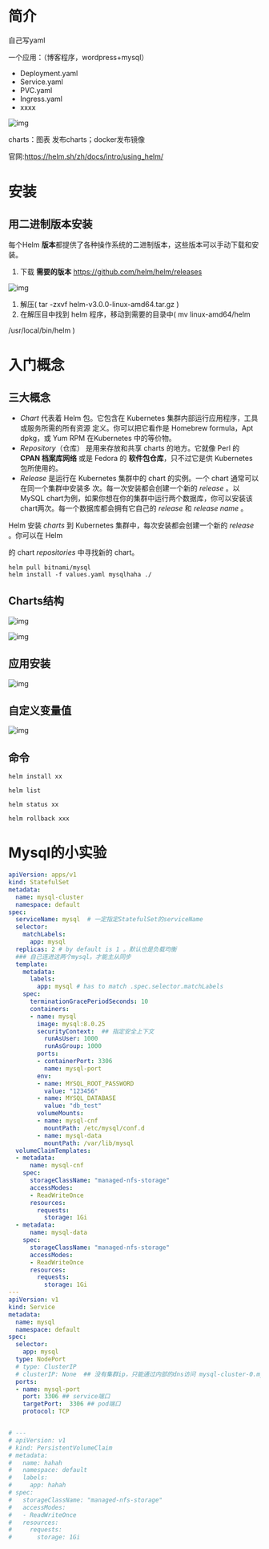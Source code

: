 # 简介

自己写yaml 

一个应用：（博客程序，wordpress+mysql） 

- Deployment.yaml 
- Service.yaml 
- PVC.yaml 
- Ingress.yaml 
- xxxx 

![img](https://cdn.nlark.com/yuque/0/2022/png/12365259/1669512852304-8e43a27c-c958-4568-833e-ba9f87cffcea.png)

charts：图表 发布charts；docker发布镜像

 官网:https://helm.sh/zh/docs/intro/using_helm/

# 安装

## 用二进制版本安装

每个Helm **版本**都提供了各种操作系统的二进制版本，这些版本可以手动下载和安装。 

1. 下载 **需要的版本** https://github.com/helm/helm/releases

![img](https://cdn.nlark.com/yuque/0/2022/png/12365259/1669513315005-273ab5c4-3139-4ed2-8a80-e8483f46ee91.png)

1. 解压( tar -zxvf helm-v3.0.0-linux-amd64.tar.gz ) 
2. 在解压目中找到 helm 程序，移动到需要的目录中( mv linux-amd64/helm 

/usr/local/bin/helm )

# 入门概念

## 三大概念

- *Chart* 代表着 Helm 包。它包含在 Kubernetes 集群内部运行应用程序，工具或服务所需的所有资源 定义。你可以把它看作是 Homebrew formula，Apt dpkg，或 Yum RPM 在Kubernetes 中的等价物。 
- *Repository*（仓库） 是用来存放和共享 charts 的地方。它就像 Perl 的 **CPAN 档案库网络** 或是 Fedora 的 **软件包仓库**，只不过它是供 Kubernetes 包所使用的。 
- *Release* 是运行在 Kubernetes 集群中的 chart 的实例。一个 chart 通常可以在同一个集群中安装多 次。每一次安装都会创建一个新的 *release* 。以 MySQL chart为例，如果你想在你的集群中运行两个数据库，你可以安装该chart两次。每一个数据库都会拥有它自己的 *release* 和 *release name* 。

Helm 安装 *charts* 到 Kubernetes 集群中，每次安装都会创建一个新的 *release* 。你可以在 Helm 

的 chart *repositories* 中寻找新的 chart。 

```shell
helm pull bitnami/mysql
helm install -f values.yaml mysqlhaha ./
```

## Charts结构

![img](https://cdn.nlark.com/yuque/0/2022/png/12365259/1669513485537-b2ffd294-0f61-438a-9434-f9b64c762a99.png)

![img](https://cdn.nlark.com/yuque/0/2022/png/12365259/1669513492961-5d356635-58ae-4149-b793-df0fba4ada31.png)

## 应用安装

![img](https://cdn.nlark.com/yuque/0/2022/png/12365259/1669513505011-4a3496a1-a8c1-44a3-8eb9-53747e79aaa5.png)

## 自定义变量值

![img](https://cdn.nlark.com/yuque/0/2022/png/12365259/1669513517146-6be83253-27c1-4a5d-aa55-5c1abbfb2c6f.png)

## 命令

```shell
helm install xx 

helm list 

helm status xx 

helm rollback xxx
```

# Mysql的小实验

```yaml
apiVersion: apps/v1
kind: StatefulSet
metadata:
  name: mysql-cluster
  namespace: default
spec:
  serviceName: mysql  # 一定指定StatefulSet的serviceName
  selector:
    matchLabels:
      app: mysql 
  replicas: 2 # by default is 1 。默认也是负载均衡
  ### 自己连进这两个mysql。才能主从同步
  template:
    metadata:
      labels:
        app: mysql # has to match .spec.selector.matchLabels
    spec:
      terminationGracePeriodSeconds: 10
      containers:
      - name: mysql
        image: mysql:8.0.25
        securityContext:  ## 指定安全上下文
          runAsUser: 1000
          runAsGroup: 1000
        ports:
        - containerPort: 3306
          name: mysql-port
        env:
        - name: MYSQL_ROOT_PASSWORD
          value: "123456"
        - name: MYSQL_DATABASE
          value: "db_test"
        volumeMounts:
        - name: mysql-cnf
          mountPath: /etc/mysql/conf.d
        - name: mysql-data
          mountPath: /var/lib/mysql
  volumeClaimTemplates:
  - metadata:
      name: mysql-cnf
    spec:
      storageClassName: "managed-nfs-storage"
      accessModes:
      - ReadWriteOnce
      resources:
        requests:
          storage: 1Gi
  - metadata:
      name: mysql-data
    spec:
      storageClassName: "managed-nfs-storage"
      accessModes:
      - ReadWriteOnce
      resources:
        requests:
          storage: 1Gi
---
apiVersion: v1
kind: Service
metadata:
  name: mysql
  namespace: default
spec:
  selector:
    app: mysql
  type: NodePort 
  # type: ClusterIP
  # clusterIP: None  ## 没有集群ip，只能通过内部的dns访问 mysql-cluster-0.mysql.default
  ports:
  - name: mysql-port
    port: 3306 ## service端口
    targetPort:  3306 ## pod端口
    protocol: TCP


# ---
# apiVersion: v1
# kind: PersistentVolumeClaim
# metadata:
#   name: hahah
#   namespace: default
#   labels:
#     app: hahah
# spec:
#   storageClassName: "managed-nfs-storage"
#   accessModes:
#   - ReadWriteOnce
#   resources:
#     requests:
#       storage: 1Gi
```
